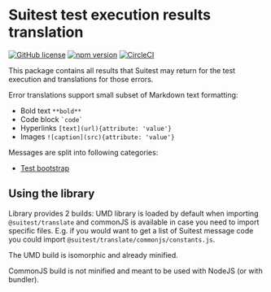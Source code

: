# Suitest test execution results translation

[![GitHub license](https://img.shields.io/badge/license-MIT-blue.svg)](https://github.com/SuitestAutomation/suitest/blob/master/LICENSE)
[![npm version](https://img.shields.io/npm/v/suitest-js-api.svg?style=flat)](https://www.npmjs.com/package/@suitest/translate)
[![CircleCI](https://circleci.com/gh/SuitestAutomation/suitest.svg?style=shield)](https://circleci.com/gh/SuitestAutomation/suitest)

This package contains all results that Suitest may return for the test execution and translations for those errors.

Error translations support small subset of Markdown text formatting:

* Bold text `**bold**`
* Code block `` `code` ``
* Hyperlinks `[text](url){attribute: 'value'}`
* Images `![caption](src){attribute: 'value'}`

Messages are split into following categories:

* [Test bootstrap](docs/bootstrap.md)

## Using the library

Library provides 2 builds: UMD library is loaded by default when importing
`@suitest/translate` and commonJS is available in case you need to import
specific files. E.g. if you would want to get a list of Suitest message
code you could import `@suitest/translate/commonjs/constants.js`.

The UMD build is isomorphic and already minified.

CommonJS build is not minified and meant to be used with NodeJS (or with bundler).
